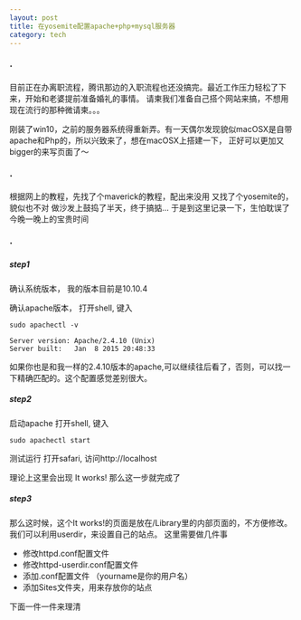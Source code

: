 ```yaml
---
layout: post
title: 在yosemite配置apache+php+mysql服务器
category: tech
---
```


### ·

目前正在办离职流程，腾讯那边的入职流程也还没搞完。最近工作压力轻松了下来，开始和老婆提前准备婚礼的事情。
请柬我们准备自己搭个网站来搞，不想用现在流行的那种微请柬。。。

刚装了win10，之前的服务器系统得重新弄。有一天偶尔发现貌似macOSX是自带apache和Php的，所以兴致来了，想在macOSX上搭建一下，
正好可以更加又bigger的来写页面了～

### ·

根据网上的教程，先找了个maverick的教程，配出来没用
又找了个yosemite的，貌似也不对
做沙发上鼓捣了半天，终于搞掂...
于是到这里记录一下，生怕耽误了今晚一晚上的宝贵时间

### ·

##### step1

确认系统版本，
我的版本目前是10.10.4

确认apache版本，
打开shell, 键入

```Shell
sudo apachectl -v

Server version: Apache/2.4.10 (Unix)
Server built:   Jan  8 2015 20:48:33
```

如果你也是和我一样的2.4.10版本的apache,可以继续往后看了，否则，可以找一下精确匹配的。这个配置感觉差别很大。

##### step2

启动apache
打开shell, 键入

```Shell
sudo apachectl start
```

测试运行
打开safari, 访问http://localhost

理论上这里会出现
It works!
那么这一步就完成了

##### step3

那么这时候，这个It works!的页面是放在/Library里的内部页面的，不方便修改。我们可以利用userdir，来设置自己的站点。
这里需要做几件事

* 修改httpd.conf配置文件
* 修改httpd-userdir.conf配置文件
* 添加<yourname>.conf配置文件 （yourname是你的用户名）
* 添加Sites文件夹，用来存放你的站点

下面一件一件来理清


